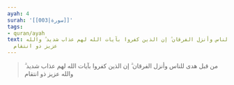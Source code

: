 ```yaml
---
ayah: 4
surah: '[[003|سورة]]'
tags:
- quran/ayah
text: من قبل هدى للناس وأنزل الفرقان ۗ إن الذين كفروا بآيات الله لهم عذاب شديد ۗ والله
  عزيز ذو انتقام
---
```

> من قبل هدى للناس وأنزل الفرقان ۗ إن الذين كفروا بآيات الله لهم عذاب شديد ۗ والله عزيز ذو انتقام
